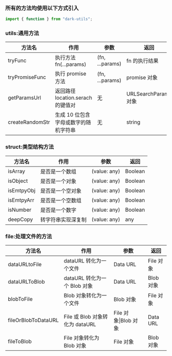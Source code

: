 ### 所有的方法均使用以下方式引入

```js
import { function } from "dark-utils";
```

### utils:通用方法

| 方法名          | 作用                                 | 参数            | 返回                 |
| --------------- | ------------------------------------ | --------------- | -------------------- |
| tryFunc         | 执行方法 fn(...params)               | (fn, ...params) | fn 的执行结果        |
| tryPromiseFunc  | 执行 promise 方法                    | (fn, ...params) | promise 对象         |
| getParamsUrl    | 返回路径 location.serach 的键值对    | 无              | URLSearchParams 对象 |
| createRandomStr | 生成 10 位包含字母或数字的随机字符串 | 无              | string               |

### struct:类型结构方法

| 方法名     | 作用               | 参数         | 返回       |
| ---------- | ------------------ | ------------ | ---------- |
| isArray    | 是否是一个数组     | (value: any) | Boolean    |
| isObject   | 是否是一个对象     | (value: any) | Boolean    |
| isEmtpyObj | 是否是一个空对象   | (value: any) | Boolean    |
| isEmtpyArr | 是否是一个空数组   | (value: any) | Boolean    |
| isNumber   | 是否是一个数字     | (value: any) | Boolean    |
| deepCopy   | 转字符串实现深复制 | (value: any) | any |

### file:处理文件的方法

| 方法名              | 作用                            | 参数                 | 返回      |
| ------------------- | ------------------------------- | -------------------- | --------- |
| dataURLtoFile       | dataURL 转化为一个文件          | Data URL             | File 对象 |
| dataURLToBlob       | dataURL 转化为一个 Blob 对象    | Data URL             | Blob 对象 |
| blobToFile          | Blob 对象转化为一个文件         | Blob 对象            | File 对象 |
| fileOrBlobToDataURL | File 或 Blob 对象转化为 dataURL | File 对象\|Blob 对象 | Data URL  |
| fileToBlob          | File 对象转化为 Blob 对象       | File 对象            | Blob 对象 |
